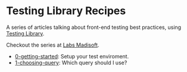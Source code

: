 # Testing Library Recipes

A series of articles talking about front-end testing best practices, using [Testing Library](https://testing-library.com/).

Checkout the series at [Labs Madisoft](https://labs.madisoft.it/).

- [0-getting-started](/0-getting-started): Setup your test enviroment.
- [1-choosing-query](/1-choosing-query): Which query should I use?

